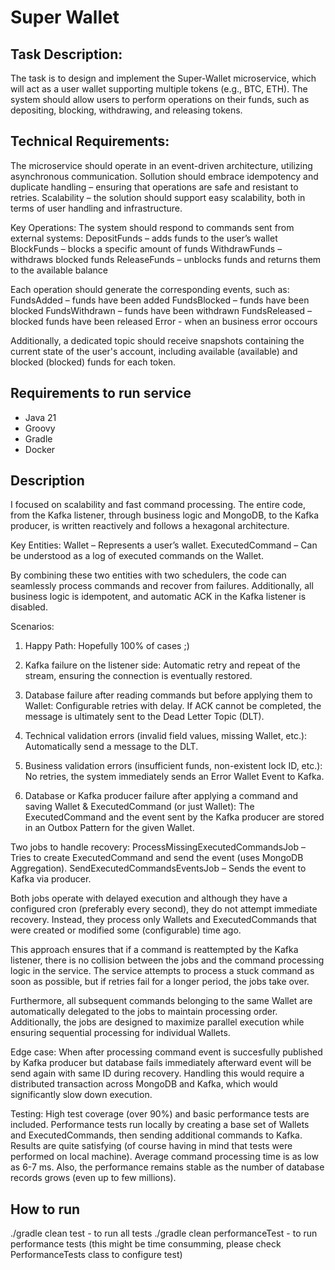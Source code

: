 # Super Wallet

## Task Description:
The task is to design and implement the Super-Wallet microservice, which will act as a user wallet supporting multiple tokens (e.g., BTC, ETH). 
The system should allow users to perform operations on their funds, such as depositing, blocking, withdrawing, and releasing tokens.

## Technical Requirements:

The microservice should operate in an event-driven architecture, utilizing asynchronous communication.
Sollution should embrace idempotency and duplicate handling – ensuring that operations are safe and resistant to retries.
Scalability – the solution should support easy scalability, both in terms of user handling and infrastructure.

Key Operations:
The system should respond to commands sent from external systems:
DepositFunds – adds funds to the user’s wallet
BlockFunds – blocks a specific amount of funds
WithdrawFunds – withdraws blocked funds
ReleaseFunds – unblocks funds and returns them to the available balance

Each operation should generate the corresponding events, such as:
FundsAdded – funds have been added
FundsBlocked – funds have been blocked
FundsWithdrawn – funds have been withdrawn
FundsReleased – blocked funds have been released
Error - when an business error occours

Additionally, a dedicated topic should receive snapshots containing the current state of the user's account, including available (available) and blocked (blocked) funds for each token.


## Requirements to run service
- Java 21
- Groovy
- Gradle
- Docker

## Description
I focused on scalability and fast command processing.
The entire code, from the Kafka listener, through business logic and MongoDB, to the Kafka producer, is written reactively and follows a hexagonal architecture.

Key Entities:
Wallet – Represents a user’s wallet.
ExecutedCommand – Can be understood as a log of executed commands on the Wallet.

By combining these two entities with two schedulers, the code can seamlessly process commands and recover from failures.
Additionally, all business logic is idempotent, and automatic ACK in the Kafka listener is disabled.

Scenarios:
1. Happy Path:
Hopefully 100% of cases ;)

2. Kafka failure on the listener side:
Automatic retry and repeat of the stream, ensuring the connection is eventually restored.

3. Database failure after reading commands but before applying them to Wallet:
Configurable retries with delay.
If ACK cannot be completed, the message is ultimately sent to the Dead Letter Topic (DLT).

4. Technical validation errors (invalid field values, missing Wallet, etc.):
Automatically send a message to the DLT.

5. Business validation errors (insufficient funds, non-existent lock ID, etc.):
No retries, the system immediately sends an Error Wallet Event to Kafka.

6. Database or Kafka producer failure after applying a command and saving Wallet & ExecutedCommand (or just Wallet):
The ExecutedCommand and the event sent by the Kafka producer are stored in an Outbox Pattern for the given Wallet.

Two jobs to handle recovery:
ProcessMissingExecutedCommandsJob – Tries to create ExecutedCommand and send the event (uses MongoDB Aggregation).
SendExecutedCommandsEventsJob – Sends the event to Kafka via producer.

Both jobs operate with delayed execution and although they have a configured cron (preferably every second), they do not attempt immediate recovery. 
Instead, they process only Wallets and ExecutedCommands that were created or modified some (configurable) time ago.

This approach ensures that if a command is reattempted by the Kafka listener, there is no collision between the jobs and the command processing logic in the service.
The service attempts to process a stuck command as soon as possible, but if retries fail for a longer period, the jobs take over.

Furthermore, all subsequent commands belonging to the same Wallet are automatically delegated to the jobs to maintain processing order.
Additionally, the jobs are designed to maximize parallel execution while ensuring sequential processing for individual Wallets.

Edge case: 
When after processing command event is succesfully published by Kafka producer but database fails immediately afterward event will be send again with same ID during recovery.
Handling this would require a distributed transaction across MongoDB and Kafka, which would significantly slow down execution.

Testing:
High test coverage (over 90%) and basic performance tests are included.
Performance tests run locally by creating a base set of Wallets and ExecutedCommands, then sending additional commands to Kafka.
Results are quite satisfying (of course having in mind that tests were performed on local machine).
Average command processing time is as low as 6-7 ms.
Also, the performance remains stable as the number of database records grows (even up to few millions).

## How to run
./gradle clean test - to run all tests
./gradle clean performanceTest - to run performance tests (this might be time consumming, please check PerformanceTests class to configure test)


